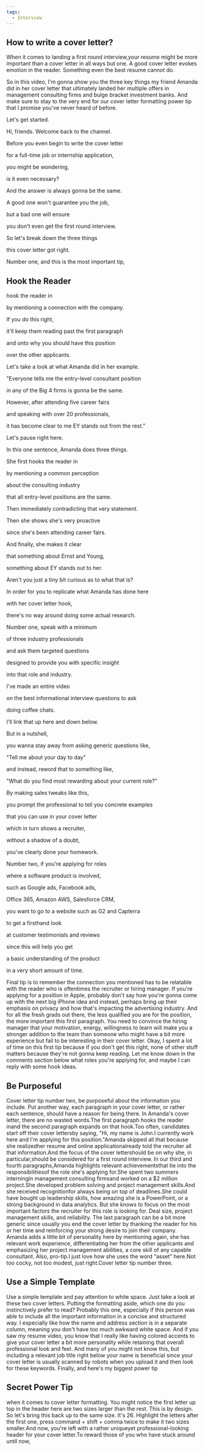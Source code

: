 ```yaml
---
tags:
  - Interview
---
```

## How to write a cover letter?

When it comes to landing a first round interview,your resume might be more important than a cover letter in all ways but one. A good cover letter evokes emotion in the reader. Something even the best resume cannot do.

So in this video, I'm gonna show you the three key things my friend Amanda did in her cover letter that ultimately landed her multiple offers in management consulting firms and bulge bracket investment banks. And make sure to stay to the very end for our cover letter formatting power tip that I promise you've never heard of before.

Let's get started.

Hi, friends. Welcome back to the channel.

Before you even begin to write the cover letter

for a full-time job or internship application,

you might be wondering,

is it even necessary?

And the answer is always gonna be the same.

A good one won't guarantee you the job,

but a bad one will ensure

you don't even get the first round interview.

So let's break down the three things

this cover letter got right.

Number one, and this is the most important tip,

## Hook the Reader

hook the reader in

by mentioning a connection with the company.

If you do this right,

it'll keep them reading past the first paragraph

and onto why you should have this position

over the other applicants.

Let's take a look at what Amanda did in her example.

"Everyone tells me the entry-level consultant position

in any of the Big 4 firms is gonna be the same.

However, after attending five career fairs

and speaking with over 20 professionals,

it has become clear to me EY stands out from the rest."

Let's pause right here.

In this one sentence, Amanda does three things.

She first hooks the reader in

by mentioning a common perception

about the consulting industry

that all entry-level positions are the same.

Then immediately contradicting that very statement.

Then she shows she's very proactive

since she's been attending career fairs.

And finally, she makes it clear

that something about Ernst and Young,

something about EY stands out to her.

Aren't you just a tiny bit curious as to what that is?

In order for you to replicate what Amanda has done here

with her cover letter hook,

there's no way around doing some actual research.

Number one, speak with a minimum

of three industry professionals

and ask them targeted questions

designed to provide you with specific insight

into that role and industry.

I've made an entire video

on the best informational interview questions to ask

doing coffee chats.

I'll link that up here and down below.

But in a nutshell,

you wanna stay away from asking generic questions like,

"Tell me about your day to day"

and instead, reword that to something like,

"What do you find most rewarding about your current role?"

By making sales tweaks like this,

you prompt the professional to tell you concrete examples

that you can use in your cover letter

which in turn shows a recruiter,

without a shadow of a doubt,

you've clearly done your homework.

Number two, if you're applying for roles

where a software product is involved,

such as Google ads, Facebook ads,

Office 365, Amazon AWS, Salesforce CRM,

you want to go to a website such as G2 and Capterra

to get a firsthand look

at customer testimonials and reviews

since this will help you get

a basic understanding of the product

in a very short amount of time.

Final tip is to remember the connection you mentioned has to be relatable with the reader who is oftentimes the recruiter or hiring manager. If you're applying for a position in Apple, probably don't say how you're gonna come up with the next big iPhone idea and instead, perhaps bring up their emphasis on privacy and how that's impacting the advertising industry. And for all the fresh grads out there, the less qualified you are for the position, the more important this first paragraph. You need to convince the hiring manager that your motivation, energy, willingness to learn will make you a stronger addition to the team than someone who might have a bit more experience but fail to be interesting in their cover letter. Okay, I spent a lot of time on this first tip because if you don't get this right, none of other stuff matters because they're not gonna keep reading. Let me know down in the comments section below what roles you're applying for, and maybe I can reply with some hook ideas.

## Be Purposeful

Cover letter tip number two, be purposeful about the information you include. Put another way, each paragraph in your cover letter, or rather each sentence, should have a reason for being there. In Amanda's cover letter, there are no wasted words.The first paragraph hooks the reader inand the second paragraph expands on that hook.Too often, candidates start off their cover lettersby saying, "Hi, my name is John.I currently work here and I'm applying for this position."Amanda skipped all that because she realizedher resume and online applicationalready told the recruiter all that information.And the focus of the cover lettershould be on why she, in particular,should be considered for a first round interview. In our third and fourth paragraphs,Amanda highlights relevant achievementsthat tie into the responsibilitiesof the role she's applying for.She spent two summers interningin management consulting firmsand worked on a $2 million project.She developed problem solving and project management skills.And she received recognitionfor always being on top of deadlines.She could have bought up leadership skills, how amazing she is a PowerPoint, or a strong background in data analytics. But she knows to focus on the most important factors the recruiter for this role is looking for. Deal size, project management skills, and reliability. The last paragraph can be a bit more generic since usually you end the cover letter by thanking the reader for his or her time and reinforcing your strong desire to join their company. Amanda adds a little bit of personality here by mentioning again, she has relevant work experience, differentiating her from the other applicants and emphasizing her project management abilities, a core skill of any capable consultant. Also, pro-tip.I just love how she uses the word "asset" here.Not too cocky, not too modest, just right.Cover letter tip number three.

## Use a Simple Template

Use a simple template and pay attention to white space. Just take a look at these two cover letters. Putting the formatting aside, which one do you instinctively prefer to read? Probably this one, especially if this person was able to include all the important information in a concise and structured way. I especially like how the name and address section is in a separate column, meaning you don't have too much awkward white space. And if you saw my resume video, you know that I really like having colored accents to give your cover letter a bit more personality while retaining that overall professional look and feel. And many of you might not know this, but including a relevant job title right below your name
 is beneficial since your cover letter is usually scanned by robots when you upload it and then look for these keywords. Finally, and here's my biggest power tip

## Secret Power Tip

when it comes to cover letter formatting. You might notice the first letter up top in the header here are two sizes larger than the rest. This is by design. So let's bring this back up to the same size. It's 26. Highlight the letters after the first one,
 press command + shift + comma twice to make it two sizes smaller.And now, you're left with a rather uniqueyet professional-looking header for your cover letter.To reward those of you who have stuck around until now,